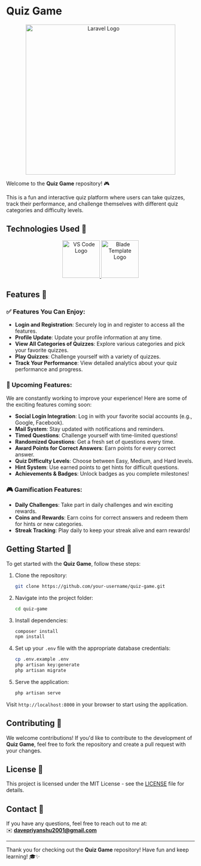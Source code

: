 
# Quiz Game

<p align="center">
  <a href="https://laravel.com" target="_blank">
    <img src="https://raw.githubusercontent.com/laravel/art/master/logo-lockup/5%20SVG/2%20CMYK/1%20Full%20Color/laravel-logolockup-cmyk-red.svg" width="400" alt="Laravel Logo">
  </a>
</p>

Welcome to the **Quiz Game** repository! 🎮

This is a fun and interactive quiz platform where users can take quizzes, track their performance, and challenge themselves with different quiz categories and difficulty levels.

## Technologies Used 🚀

<p align="center">
  <a href="https://code.visualstudio.com/" target="_blank">
    <img src="https://raw.githubusercontent.com/Microsoft/vscode/main/resources/web/vscode-logo-128.png" width="100" alt="VS Code Logo">
  </a>
  <a href="https://laravel.com/docs/10.x/blade" target="_blank">
    <img src="https://laravel.com/img/logomark.min.svg" width="100" alt="Blade Template Logo">
  </a>
</p>

## Features 🎉

### ✅ Features You Can Enjoy:
- **Login and Registration**: Securely log in and register to access all the features.
- **Profile Update**: Update your profile information at any time.
- **View All Categories of Quizzes**: Explore various categories and pick your favorite quizzes.
- **Play Quizzes**: Challenge yourself with a variety of quizzes.
- **Track Your Performance**: View detailed analytics about your quiz performance and progress.

### 🚀 Upcoming Features:
We are constantly working to improve your experience! Here are some of the exciting features coming soon:
- **Social Login Integration**: Log in with your favorite social accounts (e.g., Google, Facebook).
- **Mail System**: Stay updated with notifications and reminders.
- **Timed Questions**: Challenge yourself with time-limited questions!
- **Randomized Questions**: Get a fresh set of questions every time.
- **Award Points for Correct Answers**: Earn points for every correct answer.
- **Quiz Difficulty Levels**: Choose between Easy, Medium, and Hard levels.
- **Hint System**: Use earned points to get hints for difficult questions.
- **Achievements & Badges**: Unlock badges as you complete milestones!

### 🎮 Gamification Features:
- **Daily Challenges**: Take part in daily challenges and win exciting rewards.
- **Coins and Rewards**: Earn coins for correct answers and redeem them for hints or new categories.
- **Streak Tracking**: Play daily to keep your streak alive and earn rewards!

## Getting Started 🚀

To get started with the **Quiz Game**, follow these steps:

1. Clone the repository:
   ```bash
   git clone https://github.com/your-username/quiz-game.git
   ```

2. Navigate into the project folder:
   ```bash
   cd quiz-game
   ```

3. Install dependencies:
   ```bash
   composer install
   npm install
   ```

4. Set up your `.env` file with the appropriate database credentials:
   ```bash
   cp .env.example .env
   php artisan key:generate
   php artisan migrate
   ```

5. Serve the application:
   ```bash
   php artisan serve
   ```

Visit `http://localhost:8000` in your browser to start using the application.

## Contributing 🤝

We welcome contributions! If you'd like to contribute to the development of **Quiz Game**, feel free to fork the repository and create a pull request with your changes.

## License 📜

This project is licensed under the MIT License - see the [LICENSE](LICENSE) file for details.

## Contact 📧

If you have any questions, feel free to reach out to me at:  
✉️ **davepriyanshu2001@gmail.com**

---

Thank you for checking out the **Quiz Game** repository! Have fun and keep learning! 🎓✨
```
